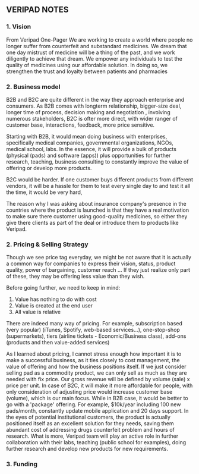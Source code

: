 ## VERIPAD NOTES

### 1. Vision
From Veripad One-Pager
	We are working to create a world where people no
	longer suffer from counterfeit and substandard
	medicines. We dream that one day mistrust of medicine
	will be a thing of the past, and we work diligently to
	achieve that dream. We empower any individuals to test
	the quality of medicines using our affordable solution. In
	doing so, we strengthen the trust and loyalty between
	patients and pharmacies

### 2. Business model
B2B and B2C are quite different in the way they approach enterprise and consumers. As B2B comes with longterm relationship, bigger-size deal, longer time of process, decision making and negotiation , involving numerous stakeholders, B2C is ofter more direct, with wider ranger of customer base, interactions, feedback, more price sensitive.

Starting with B2B, it would mean doing business with enterprises, specifically medical companies, governmental organizations, NGOs, medical school, labs. In the essence, it will provide a bulk of products (physical (pads) and software (apps)) plus opportunities for further research, teaching, business consulting to constantly improve the value of offering or develop more products.

B2C would be harder. If one customer buys different products from different vendors, it will be a hassle for them to test every single day to  and test it all the time, it would be very hard,


The reason why I was asking about insurance company's presence in the countries where the product is launched is that they have a real motivation to make sure there customer using good-quality medicines, so either they give there clients as part of the deal or introduce them to products like Veripad.  

### 2. Pricing & Selling Strategy
Though we see  price tag everyday, we might be not aware that it is actually a common way for companies to express their vision, status, product quality, power of bargaining, customer reach ... If they just realize only part of these, they may be offering less value than they wish.

Before going further, we need to keep in mind:
1. Value has nothing to do with cost
2. Value is created at the end user
3. All value is relative

There are indeed many way of pricing. For example, subscription based (very popular) (iTunes, Spotify, web-based services...), one-stop-shop (supermarkets), tiers (airline tickets - Economic/Business class), add-ons (products and then value-added services)

As I learned about pricing, I cannot stress enough how important it is to make a successful business, as it ties closely to cost management, the value of offering and how the business positions itself.
If we just consider selling pad as a commodity product, we can only sell as much as they are needed with fix price. Our gross revenue will be defined by volume (sale) x price per unit. In case of B2C, it will make it more affordable for people, with only consideration of adjusting price would increase customer base (volume), which is our main focus. While in B2B case, it would be better to go with a 'package' offering. For example, $10k/year including 100 new pads/month, constantly update mobile application and 20 days support. In the eyes of potential institutional customers, the product is actually positioned itself as an excellent solution for they needs, saving them abundant cost of addressing drugs counterfeit problem  and hours of research. What is more, Veripad team will play an active role in further collaboration with their labs, teaching (public school for examples), doing further research and develop new products for new requirements.


### 3. Funding
